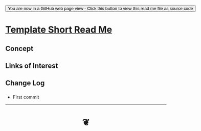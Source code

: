 <span style=display:none; >[You are now in a GitHub source code view - click this link to view Read Me file as a web page]( https://jaanga.github.io/#cookbook-html/examples/0-templates/README.md "View file as a web page." ) </span>


<div><input type=button onclick="window.location.href='https://github.com/jaanga/jaanga.github.io/tree/master/cookbook-threejs/examples/0-templates/README.md'";
value='You are now in a GitHub web page view - Click this button to view this read me file as source code' ></div>

# [Template Short Read Me]( #README.md )

<!--
<iframe src=https://jaanga.github.io/#cookbook-html/examples/editing/basic-html.html width=100% height=500px >Iframes are not viewable in GitHub source code view</iframe>
_basic-html.html_

## Full Screen: []( https://jaanga.github.io/#cookbook-html/examples/editing.html )
-->


## Concept


## Links of Interest


## Change Log


###

* First commit

***
# <center title="hello!" ><a href=javascript:window.scrollTo(0,0); style=text-decoration:none; > ❦ </a></center>
